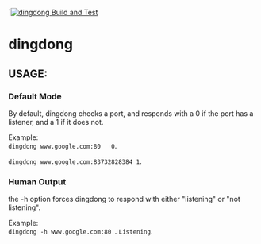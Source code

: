 `[![dingdong Build and Test](https://github.com/picardrulez/dingdong/actions/workflows/go.yml/badge.svg)](https://github.com/picardrulez/dingdong/actions/workflows/go.yml)

# dingdong   
## USAGE:  
### Default Mode  
By default, dingdong checks a port, and responds with a 0 if the port has a listener, and a 1 if it does not.  
  
Example:  
`dingdong www.google.com:80  
0`. 

`dingdong www.google.com:83732828384
1`. 

### Human Output
the -h option forces dingdong to respond with either "listening" or "not listening". 

Example:  
`dingdong -h www.google.com:80 `. 
`Listening`. 
